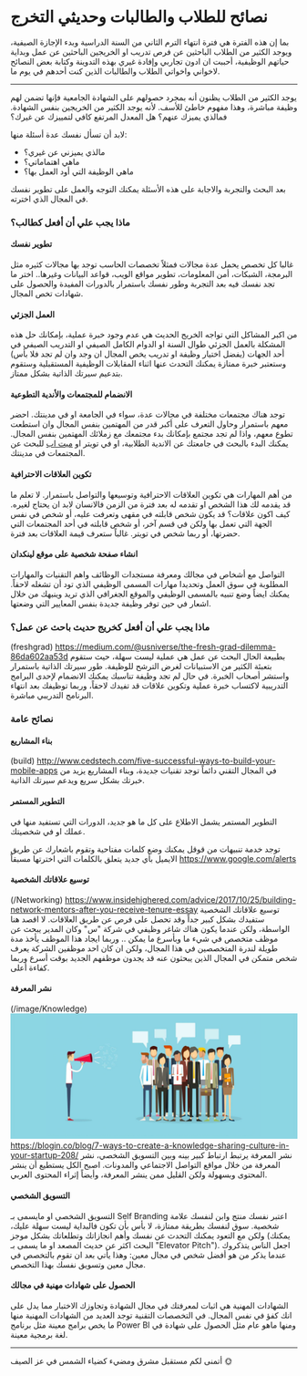 # نصائح للطلاب والطالبات وحديثي التخرج

بما إن هذه الفترة هي فترة انتهاء الترم الثاني من السنة الدراسية وبدء الإجازة الصيفية، ويوجد الكثير من الطلاب الباحثين عن فرص تدريب او الخريجين الباحثين عن عمل وبداية حياتهم الوظيفية، أحببت ان ادون تجاربي وإفادة غيري بهذه التدوينة وكتابة بعض النصائح لاخواني واخواتي الطلاب والطالبات الذين كنت أحدهم في يوم ما.

---

يوجد الكثير من الطلاب يظنون أنه بمجرد حصولهم على الشهادة الجامعية فإنها تضمن لهم وظيفة مباشرة، وهذا مفهوم خاطئ للأسف. لأنه يوجد الكثير من الخريجين بنفس الشهادة. فمالذي يميزك عنهم؟ هل المعدل المرتفع كافي لتمييزك عن غيرك؟

لابد أن تسأل نفسك عدة أسئلة منها:
- مالذي يميزني عن غيري؟
- ماهي اهتماماتي؟
- ماهي الوظيفة التي أود العمل بها؟

بعد البحث والتجربة والاجابة على هذه الأسئلة يمكنك التوجه والعمل على تطوير نفسك في المجال الذي اخترته.

### ماذا يجب علي أن أفعل كطالب؟

#### تطوير نفسك

غالبا كل تخصص يحمل عدة مجالات فمثلاً تخصصات الحاسب توجد بها مجالات كثيره مثل البرمجة، الشبكات، أمن المعلومات، تطوير مواقع الويب، قواعد البيانات وغيرها.. اختر ما تجد نفسك فيه بعد التجربة وطور نفسك باستمرار بالدورات المفيدة والحصول على شهادات تخص المجال.


#### العمل الجزئي

من اكبر المشاكل التي تواجه الخريج الحديث هي عدم وجود خبرة عملية، بإمكانك حل هذه المشكلة بالعمل الجزئي طوال السنة او الدوام الكامل الصيفي او التدريب الصيفي في أحد الجهات (يفضل اختيار وظيفة او تدريب يخص المجال ان وجد وان لم تجد فلا بأس) وستعتبر خبرة ممتازة يمكنك التحدث عنها اثناء المقابلات الوظيفية المستقبلية وستقوم بتدعيم سيرتك الذاتية بشكل ممتاز.


#### الانضمام للمجتمعات والأندية التطوعية

توجد هناك مجتمعات مختلفة في مجالات عدة، سواء في الجامعة او في مدينتك. احضر معهم باستمرار وحاول التعرف على أكبر قدر من المهتمين بنفس المجال وان استطعت تطوع معهم، واذا لم تجد مجتمع بإمكانك بدء مجتمعك مع زملائك المهتمين بنفس المجال.
يمكنك البدء بالبحث في جامعتك عن الاندية الطلابية، او في تويتر او [ميت اب](https://www.meetup.com) للبحث عن المجتمعات في مدينتك.


#### تكوين العلاقات الاحترافية

من أهم المهارات هي تكوين العلاقات الاحترافية وتوسيعها والتواصل باستمرار.
لا تعلم ما قد يقدمه لك هذا الشخص او تقدمه له بعد فترة من الزمن فالانسان لابد ان يحتاج لغيره.
كيف اكون علاقات؟ قد يكون شخص قابلته في مقهى وتعرفت عليه، أو شخص في نفس الجهة التي تعمل بها ولكن في قسم آخر، أو شخص قابلته في أحد المجتمعات التي حضرتها، أو ربما شخص في تويتر. غالباً ستعرف قيمة العلاقات بعد فترة.


#### انشاء صفحة شخصية على موقع لينكدان

التواصل مع أشخاص في مجالك ومعرفة مستجدات الوظائف واهم التقنيات والمهارات المطلوبة في سوق العمل وتحديدا مهارات المسمى الوظيفي الذي تود أن تشغله لاحقاً.
يمكنك ايضاً وضع تنبيه بالمسمى الوظيفي والموقع الجغرافي الذي تريد وينبهك من خلال اشعار في حين توفر وظيفة جديدة بنفس المعايير التي وضعتها.



### ماذا يجب علي أن أفعل كخريج حديث باحث عن عمل؟

(freshgrad)
https://medium.com/@usniverse/the-fresh-grad-dilemma-86da602aa53d
بطبيعة الحال البحث عن عمل هي عملية ليست سهلة، حيث ستقوم بتعبئة الكثير من الاستبيانات لغرض الترشح للوظيفة.
طور سيرتك الذاتية باستمرار واستشر أصحاب الخبرة.
في حال لم تجد وظيفة تناسبك يمكنك الانضمام لإحدى البرامج التدريبية لاكتساب خبرة عملية وتكوين علاقات قد تفيدك لاحقاً، وربما توظيفك بعد انتهاء البرنامج التدريبي مباشرة.



### نصائح عامة


#### بناء المشاريع

(build)
http://www.cedstech.com/five-successful-ways-to-build-your-mobile-apps
في المجال التقني دائماً توجد تقنيات جديدة، وبناء المشاريع يزيد من خبرتك بشكل سريع ويدعم سيرتك الذاتية.


#### التطوير المستمر

التطوير المستمر يشمل الاطلاع على كل ما هو جديد، الدورات التي تستفيد منها في عملك او في شخصيتك.

توجد خدمة تنبيهات من قوقل يمكنك وضع كلمات مفتاحية وتقوم باشعارك عن طريق الايميل بأي جديد يتعلق بالكلمات التي اخترتها مسبقاً
https://www.google.com/alerts


#### توسيع علاقاتك الشخصية

(/Networking)
https://www.insidehighered.com/advice/2017/10/25/building-network-mentors-after-you-receive-tenure-essay
توسيع علاقاتك الشخصية ستفيدك بشكل كبير جداً وقد تحصل على فرص عن طريق العلاقات.
لا اقصد هنا الواسطة، ولكن عندما يكون هناك شاغر وظيفي في شركة "س" وكان المدير يبحث عن موظف متخصص في شيء ما وبأسرع ما يمكن .. وربما ايجاد هذا الموظف يأخذ مدة طويلة لندرة المتخصصين في هذا المجال، ولكن ان كان احد موظفين الشركة يعرف شخص متمكن في المجال الذين يبحثون عنه قد يجدون موظفهم الجديد بوقت أسرع وربما كفاءة أعلى.


#### نشر المعرفة

(/image/Knowledge)
![اسم الصورة](/images/2020-6-25/knowledge.jpg "وصف الصورة")
https://blogin.co/blog/7-ways-to-create-a-knowledge-sharing-culture-in-your-startup-208/
نشر المعرفة يرتبط ارتباط كبير بينه وبين التسويق الشخصي، نشر المعرفة من خلال مواقع التواصل الاجتماعي والمدونات.
اصبح الكل يستطيع أن ينشر المحتوى وبسهولة ولكن القليل ممن ينشر المعرفة، وأيضاً إثراء المحتوى العربي.


#### التسويق الشخصي

التسويق الشخصي او مايسمى بـ Self Branding
اعتبر نفسك منتج وابن لنفسك علامة شخصية.
سوق لنفسك بطريقة ممتازة، لا بأس بأن تكون فالبداية ليست سهلة عليك، ولكن مع التعود يمكنك التحدث عن نفسك وأهم انجازاتك وتطلعاتك بشكل موجز (يمكنك البحث اكثر عن حديث المصعد او ما يسمى بـ "Elevator Pitch").
اجعل الناس يتذكروك عندما يذكر من هو أفضل شخص في مجال معين: وهذا يأتي بعد ان تقوم بالتخصص في مجال معين وتسويق نفسك بهذا التخصص.


#### الحصول على شهادات مهنية في مجالك

الشهادات المهنية هي اثبات لمعرفتك في مجال الشهادة وتجاوزك الاختبار مما يدل على انك كفؤ في نفس المجال.
في التخصصات التقنية توجد العديد من الشهادات المهنية منها ما يخص برامج معينة مثل برنامج Power BI ومنها ماهو عام مثل الحصول على شهادة في لغة برمجية معينة.

---

أتمنى لكم مستقبل مشرق ومضيء كضياء الشمس في عز الصيف 🌞
